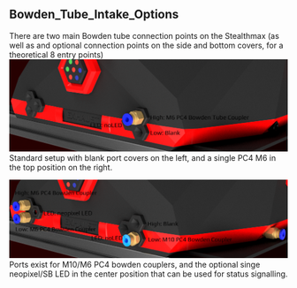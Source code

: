 ## Bowden_Tube_Intake_Options
There are two main Bowden tube connection points on the Stealthmax (as well as and optional connection points on the side and bottom covers, for a theoretical 8 entry points)
![StealthMax V2](./STANDARD_singlepc6_blank.png)
Standard setup with blank port covers on the left, and a single PC4 M6 in the top position on the right.  

  
![StealthMax V2](./pc10_dualpc6_sidePC6.png)
Ports exist for M10/M6 PC4 bowden couplers, and the optional singe neopixel/SB LED in the center position that can be used for status signalling.
